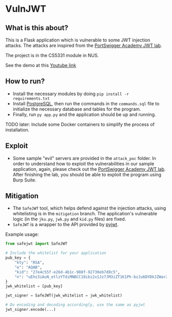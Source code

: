 # VulnJWT

## What is this about?

This is a Flask application which is vulnerable to some JWT injection attacks. The attacks are inspired from the [PortSwigger Academy JWT lab](https://portswigger.net/web-security/jwt).

The project is in the CS5331 module in NUS. 

See the demo at this [Youtube link](https://www.youtube.com/watch?v=WO0e9H_qoBo)

## How to run?
- Install the necessary modules by doing `pip install -r requirements.txt`
- Install [PostgreSQL](https://www.postgresql.org/download/), then run the commands in the `commands.sql` file to initialize the necessary database and tables for the program.
- Finally, run `py app.py` and the application should be up and running.

TODO later: Include some Docker containers to simplify the process of installation.

## Exploit
- Some sample "evil" servers are provided in the `attack_poc` folder. In order to understand how to exploit the vulnerabilities in our sample application, again, please check out the [PortSwigger Academy JWT lab](https://portswigger.net/web-security/jwt). After finishing the lab, you should be able to exploit the program using Burp Suite.

## Mitigation

- The `SafeJWT` tool, which helps defend against the injection attacks, using whitelisting is in the `mitigation` branch. The application's vulnerable logic (in the `jku.py`, `jwk.py` and `kid.py` files) are fixed.
- `SafeJWT` is a wrapper to the API provided by [pyjwt](https://github.com/jpadilla/pyjwt).

Example usage:

```python
from safejwt import SafeJWT

# Include the whitelist for your application
pub_key = {
    "kty": "RSA",
    "e": "AQAB",
    "kid": "27e4c55f-e26d-4b1c-988f-92730eb7d8c5",
    "n": "uEhz3iAuN_etlzYTdiMNBCC18ibi2x1Jz7JM3iZT1K1Ph-bzJu6DYDkJZWarZ4fGenMIZHx8zae-xULE2IEfCuXoGeBiExLLGSD-mJQ5vmjdeajuo0V9dQMvElnvYgxc4AIheJPOqmJVA3DMAUJcXMzbLnWh3MWMDUNTqcFK4zihGPmTkk9luJLqE5LNADclweORq-vqHKOC3vKE_r4AQWKp7T2y2HoW7Q8pMJ8tq3md1yIO5Pi1EJvfJ0U-iJQmAOXy3ePvVE0Lh-uo_YfqW4NoMSVBlyfuY8AARmLGFlWOoOgp1jV0gICDwwTQDZ5tVueDtN_G-TigKrVT_Y1Z2Q"
}
jwk_whitelist = [pub_key]

jwt_signer = SafeJWT(jwk_whitelist = jwk_whitelist)

# Do encoding and decoding accordingly, use the same as pyjwt
jwt_signer.encode(...)
```

